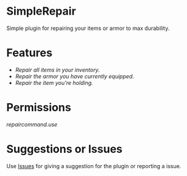 # SimpleRepair
Simple plugin for repairing your items or armor to max durability.

# Features
* *Repair all items in your inventory.*
* *Repair the armor you have currently equipped.*
* *Repair the item you're holding.*

# Permissions
*repaircommand.use* 

# Suggestions or Issues
Use [Issues](https://github.com/Krishvy/SimpleRepair/issues) for giving a suggestion for the plugin or reporting a issue.
